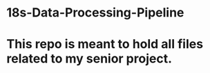 # 18s-Data-Processing-Pipeline
# This repo is meant to hold all files related to my senior project. 
